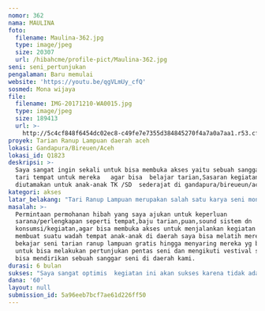 ```yaml
---
nomor: 362
nama: MAULINA
foto:
  filename: Maulina-362.jpg
  type: image/jpeg
  size: 20307
  url: /hibahcme/profile-pict/Maulina-362.jpg
seni: seni_pertunjukan
pengalaman: Baru memulai
website: 'https://youtu.be/qgVLmUy_cfQ'
sosmed: Mona wijaya
file:
  filename: IMG-20171210-WA0015.jpg
  type: image/jpeg
  size: 189413
  url: >-
    http://5c4cf848f6454dc02ec8-c49fe7e7355d384845270f4a7a0a7aa1.r53.cf2.rackcdn.com/81a30451-ef1e-4454-848b-32c3bc106688/IMG-20171210-WA0015.jpg
proyek: Tarian Ranup Lampuan daerah aceh
lokasi: Gandapura/Bireuen/Aceh
lokasi_id: Q1823
deskripsi: >-
  Saya sangat ingin sekali untuk bisa membuka akses yaitu sebuah sanggar seni
  tari tempat untuk mereka   agar bisa  belajar tarian,Sasaran kegiatan
  diutamakan untuk anak-anak TK /SD  sederajat di gandapura/bireueun/aceh.
kategori: akses
latar_belakang: "Tari Ranup Lampuan merupakan salah satu karya seni monumental yang dilahirkan oleh para seniman Aceh\r\n\r\ntarian tradisional khas aceh dalam penyambutan tamu terhormat pada acara acara yang di anggap penting atau sakral.\_Tarian ini dibawakan oleh 5 -7 penari wanita yang memamakai baju adat aceh dengan menyuguhkan sirih sebagai tanda penghormatan yang diiringi oleh musik tradisional aceh dan setiap gerakan yang dilakukan oleh penari memiliki makna yang sesuai untuk menghormati tamu dalam acara tersebut."
masalah: >-
  Permintaan permohanan hibah yang saya ajukan untuk keperluan
  sarana/perlengkapan seperti tempat,baju tarian,puan,sound sistem dn
  konsumsi/kegiatan,agar bisa membuka akses untuk menjalankan kegiatan dan
  membuat suatu wadah tempat anak-anak di daerah saya bisa melatih mereka
  bekajar seni tarian ranup lampuan gratis hingga menyaring mereka yg berbakat
  untuk bisa melakukan pertunjukan pentas seni dan mengikuti vestival seni.dan
  bisa mendirikan sebuah sanggar seni di daerah kami.
durasi: 6 bulan
sukses: "Saya sangat optimis  kegiatan ini akan sukses karena tidak adanya sanggar seni dan pelaku seni sangat minim.\r\nBesar harapan saya kepada dewan juri untuk menyetujui permohonan hibah yang saya ajukan dan jika terkabul nantinya kami akan mengirimkan laporan kegiatan berkala jika di perlukan..terimakasih\r\n\r\n"
dana: '60'
layout: null
submission_id: 5a96eeb7bcf7ae61d226ff50
---
```

